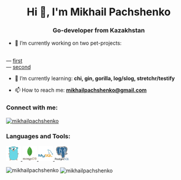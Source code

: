 <h1 align="center">Hi 👋, I'm Mikhail Pachshenko</h1>
<h3 align="center">Go-developer from Kazakhstan</h3>

- 🔭 I’m currently working on two pet-projects:

<br/>— [first](https://github.com/mikhailpachshenko/pet-project-sk-final) 
<br/>— [second](https://github.com/mikhailpachshenko/pet-project-sk-final)
- 🌱 I’m currently learning: **chi, gin, gorilla, log/slog, stretchr/testify**

- 📫 How to reach me: **mikhailpachshenko@gmail.com**

<h3 align="left">Connect with me:</h3>
<p align="left">
<a href="https://instagram.com/mikhailpachshenko" target="blank"><img align="center" src="https://raw.githubusercontent.com/rahuldkjain/github-profile-readme-generator/master/src/images/icons/Social/instagram.svg" alt="mikhailpachshenko" height="30" width="40" /></a>
</p>

<h3 align="left">Languages and Tools:</h3>
<p align="left"> <a href="https://golang.org" target="_blank" rel="noreferrer"> <img src="https://raw.githubusercontent.com/devicons/devicon/master/icons/go/go-original.svg" alt="go" width="40" height="40"/> </a> <a href="https://www.mongodb.com/" target="_blank" rel="noreferrer"> <img src="https://raw.githubusercontent.com/devicons/devicon/master/icons/mongodb/mongodb-original-wordmark.svg" alt="mongodb" width="40" height="40"/> </a> <a href="https://www.mysql.com/" target="_blank" rel="noreferrer"> <img src="https://raw.githubusercontent.com/devicons/devicon/master/icons/mysql/mysql-original-wordmark.svg" alt="mysql" width="40" height="40"/> </a> <a href="https://www.postgresql.org" target="_blank" rel="noreferrer"> <img src="https://raw.githubusercontent.com/devicons/devicon/master/icons/postgresql/postgresql-original-wordmark.svg" alt="postgresql" width="40" height="40"/> </a> </p>

<p><img align="left" src="https://github-readme-stats.vercel.app/api/top-langs?username=mikhailpachshenko&show_icons=true&locale=en&layout=compact" alt="mikhailpachshenko" /></p>

<p>&nbsp;<img align="center" src="https://github-readme-stats.vercel.app/api?username=mikhailpachshenko&show_icons=true&locale=en" alt="mikhailpachshenko" /></p>
